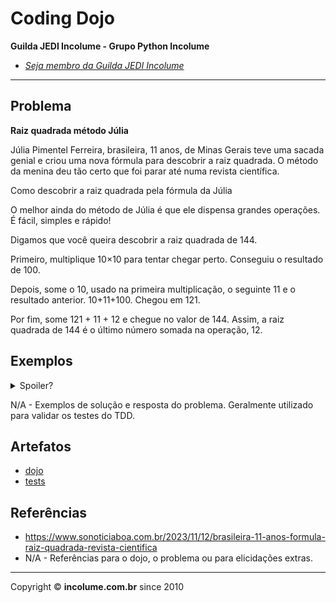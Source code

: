 # Coding Dojo

**Guilda JEDI Incolume - Grupo Python Incolume**

- _[Seja membro da Guilda JEDI Incolume](https://discord.gg/eBNamXVtBW)_

---

## Problema

**Raiz quadrada método Júlia**

Júlia Pimentel Ferreira, brasileira, 11 anos, de Minas Gerais teve uma sacada genial e criou uma nova fórmula para descobrir a raiz quadrada. O método da menina deu tão certo que foi parar até numa revista científica.

Como descobrir a raiz quadrada pela fórmula da Júlia

O melhor ainda do método de Júlia é que ele dispensa grandes operações. É fácil, simples e rápido!

Digamos que você queira descobrir a raiz quadrada de 144.

Primeiro, multiplique 10×10 para tentar chegar perto. Conseguiu o resultado de 100.

Depois, some o 10, usado na primeira multiplicação, o seguinte 11 e o resultado anterior. 10+11+100. Chegou em 121.

Por fim, some 121 + 11 + 12 e chegue no valor de 144. Assim, a raiz quadrada de 144 é o último número somada na operação, 12.



## Exemplos

<details>
  <summary>Spoiler?</summary>
   Considerar em caso de fatoração:

    > modo pythônico
    > sem condicionais
    > estruturas performáticas
    > redução de complexidade ciclomática
    > análise assintótica de algoritmos (big O)

</details>

N/A - Exemplos de solução e resposta do problema. Geralmente utilizado para validar os testes do TDD.

## Artefatos

- [dojo](./__init__.py)
- [tests](./test_20240603.py)


## Referências

- https://www.sonoticiaboa.com.br/2023/11/12/brasileira-11-anos-formula-raiz-quadrada-revista-cientifica
- N/A - Referências para o dojo, o problema ou para elicidações extras.

---

Copyright &copy; **incolume.com.br** since 2010
